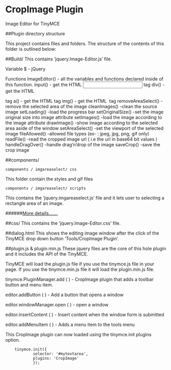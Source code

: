 # CropImage Plugin
Image Editor for TinyMCE

##Plugin directory structure

This project contains files and folders. The structure of the contents of this folder is outlined below:

##Build/
This contains ‘jquery.Image-Editor.js’ file.

Variable 
$ - jQuery

Functions
ImageEditor() 	 	- all the variables and functions declared inside of this function.
input()		 		- get the HTML <input/>  tag
div()  			 	- get the HTML <div/>  tag
a()  		 		- get the HTML <a/>  tag
img()  		 		- get the HTML <img/>  tag
removeAreaSelect()  - remove the selected area of the image
cleanImages()		-clean the source image
setLoading()		-load the progress bar
setOriginalSize()	-set the image original size into image attribute
setImages()			-load the image according to the image attribute
drawImage()			-show image according to the selected area aside of the window
setAreaSelect()		-set the viewport of the selected image
fileAllowed()		-allowed file types (ex- : jpeg, jpg, png, gif only)
readFile()  		-read the cropped image url ( i.e the url in base64 bit values )
handleDragOver() 	-handle drag’n’drop of the image
saveCrop()			-save the crop image

##components/

	components / imgareaselect/ css
This folder contain the styles and gif files

	components / imgareaselect/ scripts
This contains the ‘jquery.imgareaselect.js’ file and it lets user to selecting a rectangle area of an image.

######<a href=" http://www.odyniec.net/projects/imgareaselect/usage.html#api-methods">More details.......</a>

##css/
This contains the ‘jquery.Image-Editor.css’ file.

##dialog.html
This shows the editing image window after the click of the TinyMCE  drop down button ‘Tools/CropImage Plugin’.

##plugin.js & plugin.min.js
These jquery files  are the core of this hole plugin and it includes the API of the TinyMCE.



TinyMCE will load the plugin.js file if you use the tinymce.js file in your page. If you use the tinymce.min.js file it will load the plugin.min.js file. 

tinymce.PluginManager.add ( ) 		- CropImage plugin that adds a toolbar button and menu item.

editor.addButton ( ) 				- Add a button that opens a window

editor.windowManager.open ( )		- open a window

editor.insertContent ( )			- Insert content when the window form is submitted

editor.addMenuItem ( )				- Adds a menu item to the tools menu


This CropImage plugin can now loaded using the tinymce.init plugins option.

```
	tinymce.init({
			selector: '#mytextarea',
			plugins: 'CropImage'
			});
```


